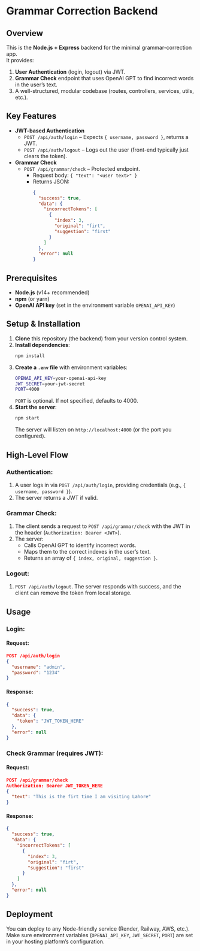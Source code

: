 # Grammar Correction Backend

## Overview

This is the **Node.js + Express** backend for the minimal grammar-correction app.  
It provides:

1. **User Authentication** (login, logout) via JWT.
2. **Grammar Check** endpoint that uses OpenAI GPT to find incorrect words in the user’s text.
3. A well-structured, modular codebase (routes, controllers, services, utils, etc.).

## Key Features

- **JWT-based Authentication**
  - `POST /api/auth/login` – Expects `{ username, password }`, returns a JWT.
  - `POST /api/auth/logout` – Logs out the user (front-end typically just clears the token).
- **Grammar Check**
  - `POST /api/grammar/check` – Protected endpoint.
    - Request body: `{ "text": "<user text>" }`
    - Returns JSON:
      ```json
      {
        "success": true,
        "data": {
          "incorrectTokens": [
            {
              "index": 3,
              "original": "firt",
              "suggestion": "first"
            }
          ]
        },
        "error": null
      }
      ```

## Prerequisites

- **Node.js** (v14+ recommended)
- **npm** (or yarn)
- **OpenAI API key** (set in the environment variable `OPENAI_API_KEY`)

## Setup & Installation

1. **Clone** this repository (the backend) from your version control system.
2. **Install dependencies**:
   ```bash
   npm install
   ```
3. **Create a `.env` file** with environment variables:
   ```bash
   OPENAI_API_KEY=your-openai-api-key
   JWT_SECRET=your-jwt-secret
   PORT=4000
   ```
   `PORT` is optional. If not specified, defaults to 4000.
4. **Start the server**:
   ```bash
   npm start
   ```
   The server will listen on `http://localhost:4000` (or the port you configured).

## High-Level Flow

### Authentication:

1. A user logs in via `POST /api/auth/login`, providing credentials (e.g., `{ username, password }`).
2. The server returns a JWT if valid.

### Grammar Check:

1. The client sends a request to `POST /api/grammar/check` with the JWT in the header (`Authorization: Bearer <JWT>`).
2. The server:
   - Calls OpenAI GPT to identify incorrect words.
   - Maps them to the correct indexes in the user’s text.
   - Returns an array of `{ index, original, suggestion }`.

### Logout:

1. `POST /api/auth/logout`. The server responds with success, and the client can remove the token from local storage.

## Usage

### Login:

#### Request:

```json
POST /api/auth/login
{
  "username": "admin",
  "password": "1234"
}
```

#### Response:

```json
{
  "success": true,
  "data": {
    "token": "JWT_TOKEN_HERE"
  },
  "error": null
}
```

### Check Grammar (requires JWT):

#### Request:

```json
POST /api/grammar/check
Authorization: Bearer JWT_TOKEN_HERE
{
  "text": "This is the firt time I am visiting Lahore"
}
```

#### Response:

```json
{
  "success": true,
  "data": {
    "incorrectTokens": [
      {
        "index": 3,
        "original": "firt",
        "suggestion": "first"
      }
    ]
  },
  "error": null
}
```

## Deployment

You can deploy to any Node-friendly service (Render, Railway, AWS, etc.).
Make sure environment variables (`OPENAI_API_KEY`, `JWT_SECRET`, `PORT`) are set in your hosting platform’s configuration.
